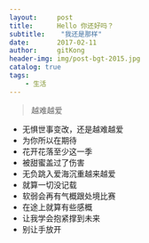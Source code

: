 ```yaml
---
layout:     post
title:      Hello 你还好吗？
subtitle:    "我还是那样"
date:       2017-02-11
author:     gitKong
header-img: img/post-bgt-2015.jpg
catalog: true
tags:
    - 生活
---
```




> 越难越爱

- 无惧世事变改，还是越难越爱
- 为你所以在期待
- 花开花落至少这一季
- 被甜蜜盖过了伤害
- 无负跳入爱海沉重越来越爱
- 就算一切没记载
- 软弱会再有气概跟处境比赛
- 在途上就算有些感概
- 让我学会抱紧撑到未来
- 别让手放开
